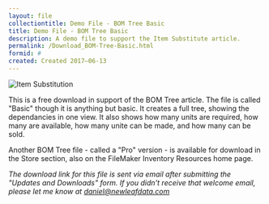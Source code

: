 ```yaml
---
layout: file
collectiontitle: Demo File - BOM Tree Basic
title: Demo File - BOM Tree Basic
description: A demo file to support the Item Substitute article.
permalink: /Download_BOM-Tree-Basic.html
formid: #
created: Created 2017–06-13
---
```


<script async id="_ck_400605" src="https://forms.convertkit.com/400605?v=7"></script>

![Item Substitution](http://newleafdata.com/images/fmp_BOMTreeBasic.png)

This is a free download in support of the BOM Tree article.  The file is called "Basic" though it is anything but basic.  It creates a full tree, showing the dependancies in one view.  It also shows how many units are required, how many are available, how many unite can be made, and how many can be sold.

Another BOM Tree file - called a "Pro" version - is available for download in the Store section, also on the FileMaker Inventory Resources home page.

*The download link for this file is sent via email after submitting the "Updates and Downloads" form.  If you didn't receive that welcome email, please let me know at daniel@newleafdata.com*
